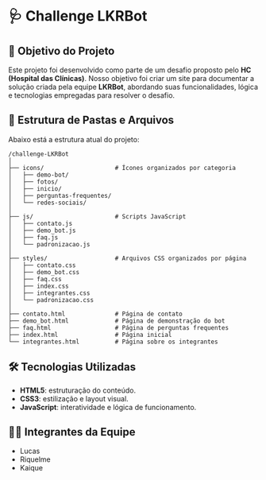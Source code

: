 # 🩺 Challenge LKRBot

## 📌 Objetivo do Projeto

Este projeto foi desenvolvido como parte de um desafio proposto pelo **HC (Hospital das Clínicas)**. Nosso objetivo foi criar um site para documentar a solução criada pela equipe **LKRBot**, abordando suas funcionalidades, lógica e tecnologias empregadas para resolver o desafio.

## 📁 Estrutura de Pastas e Arquivos

Abaixo está a estrutura atual do projeto:

```
/challenge-LKRBot
│
├── icons/                    # Ícones organizados por categoria
│   ├── demo-bot/
│   ├── fotos/
│   ├── inicio/
│   ├── perguntas-frequentes/
│   └── redes-sociais/
│
├── js/                       # Scripts JavaScript
│   ├── contato.js
│   ├── demo_bot.js
│   ├── faq.js
│   └── padronizacao.js
│
├── styles/                   # Arquivos CSS organizados por página
│   ├── contato.css
│   ├── demo_bot.css
│   ├── faq.css
│   ├── index.css
│   ├── integrantes.css
│   └── padronizacao.css
│
├── contato.html              # Página de contato
├── demo_bot.html             # Página de demonstração do bot
├── faq.html                  # Página de perguntas frequentes
├── index.html                # Página inicial
└── integrantes.html          # Página sobre os integrantes
```

## 🛠️ Tecnologias Utilizadas

- **HTML5**: estruturação do conteúdo.
- **CSS3**: estilização e layout visual.
- **JavaScript**: interatividade e lógica de funcionamento.

## 👨‍💻 Integrantes da Equipe

- Lucas  
- Riquelme  
- Kaique  

